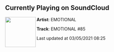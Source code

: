 ## Currently Playing on SoundCloud

[<img align="left" width="100" src="https://i1.sndcdn.com/artworks-bJEBuQqzYb51I1ui-iFhH4w-t500x500.jpg">](https://soundcloud.com/emotionalmusic/emotional-85)

**Artist**: EMOTIONAL 

**Track**: EMOTIONAL #85

Last updated at 03/05/2021 08:25
